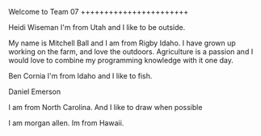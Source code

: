 Welcome to Team 07
+++++++++++++++++++++++

Heidi Wiseman
I'm from Utah and I like to be outside.

My name is Mitchell Ball and I am from Rigby Idaho. I 
have grown up working on the farm,
and love the outdoors. Agriculture is a passion and I 
would love to combine my programming knowledge with it 
one day.

Ben Cornia
I'm from Idaho and I like to fish.

Daniel Emerson

I am from North Carolina. And I like to draw when 
possible

I am morgan allen. Im from Hawaii.
